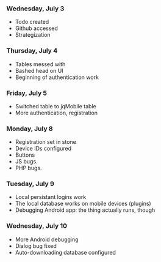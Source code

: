 <h3>Wednesday, July 3</h3> 

*	Todo created 
*	Github accessed
*	Strategization

<h3>Thursday, July 4</h3> 

*	Tables messed with
*	Bashed head on UI 
*	Beginning of authentication work 

<h3>Friday, July 5</h3> 

*	Switched table to jqMobile table 
*	More authentication, registration

<h3>Monday, July 8</h3> 

*	Registration set in stone
*	Device IDs configured
*	Buttons
*	JS bugs.
*	PHP bugs. 

<h3>Tuesday, July 9</h3> 

*	Local persistant logins work 
*	The local database works on mobile devices (plugins)
*	Debugging Android app: the thing actually runs, though

<h3>Wednesday, July 10</h3> 

*	More Android debugging 
*	Dialog bug fixed
*	Auto-downloading database configured